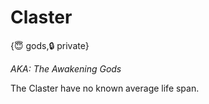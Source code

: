 # Claster

{😇 gods,🔒 private}

*AKA: The Awakening Gods*

The Claster have no known average life span.
